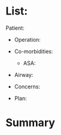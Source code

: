 
# List:

Patient: 

- Operation: 

- Co-morbidities: 
	- ASA:

- Airway:

- Concerns:

- Plan: 

# Summary 




